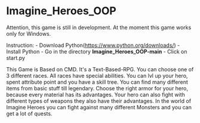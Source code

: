 # Imagine_Heroes_OOP
 
 Attention, this game is still in development.
 At the moment this game works only for Windows.
 

Instruction:
             - Download Python(https://www.python.org/downloads/)
             - Install Python
             - Go in the directory **Imagine_Heroes_OOP-main**
             - Click on start.py
 

This Game is Based on CMD. It's a Text-Based-RPG.
You can choose one of 3 different races. All races have special abilities.
You can lvl up your hero, spent attribute point and you have a skill tree.
You can find many different items from basic stuff till legendary. 
Choose the right armor for your hero, because every material has its advantages. 
Your hero can also fight with different types of weapons they also have their advantages.
In the world of Imagine Heroes you can fight against many different Monsters and you can get a lot of quests.
